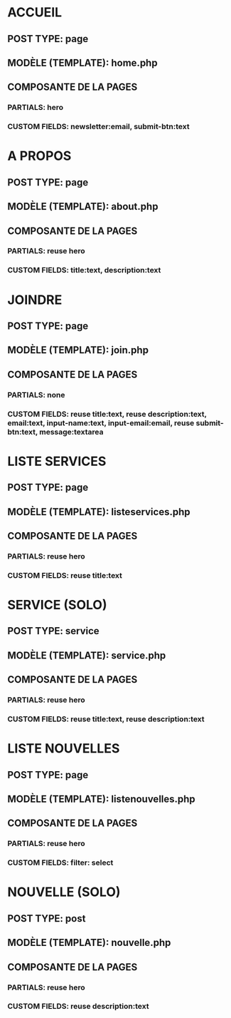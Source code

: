 
# ACCUEIL

## POST TYPE: page
## MODÈLE (TEMPLATE): home.php
## COMPOSANTE DE LA PAGES
### PARTIALS: hero
### CUSTOM FIELDS: newsletter:email, submit-btn:text


# A PROPOS

## POST TYPE: page 
## MODÈLE (TEMPLATE): about.php
## COMPOSANTE DE LA PAGES
### PARTIALS: reuse hero
### CUSTOM FIELDS: title:text, description:text


# JOINDRE

## POST TYPE: page
## MODÈLE (TEMPLATE): join.php
## COMPOSANTE DE LA PAGES
### PARTIALS: none
### CUSTOM FIELDS: reuse title:text, reuse description:text, email:text, input-name:text, input-email:email, reuse submit-btn:text, message:textarea


# LISTE SERVICES

## POST TYPE: page
## MODÈLE (TEMPLATE): listeservices.php
## COMPOSANTE DE LA PAGES
### PARTIALS: reuse hero
### CUSTOM FIELDS: reuse title:text

# SERVICE (SOLO)

## POST TYPE: service
## MODÈLE (TEMPLATE): service.php
## COMPOSANTE DE LA PAGES
### PARTIALS: reuse hero
### CUSTOM FIELDS: reuse title:text, reuse description:text


# LISTE NOUVELLES

## POST TYPE: page
## MODÈLE (TEMPLATE): listenouvelles.php
## COMPOSANTE DE LA PAGES
### PARTIALS: reuse hero
### CUSTOM FIELDS: filter: select


# NOUVELLE (SOLO)

## POST TYPE: post
## MODÈLE (TEMPLATE): nouvelle.php
## COMPOSANTE DE LA PAGES
### PARTIALS: reuse hero
### CUSTOM FIELDS: reuse description:text

